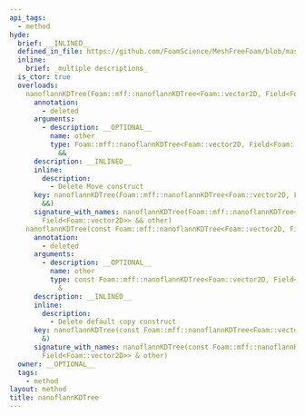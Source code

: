 ```yaml
---
api_tags:
  - method
hyde:
  brief: __INLINED__
  defined_in_file: https://github.com/FoamScience/MeshFreeFoam/blob/master/src/meshfree/kdTrees/nanoflannKDTree/nanoflannKDTree.H
  inline:
    brief: _multiple descriptions_
  is_ctor: true
  overloads:
    nanoflannKDTree(Foam::mff::nanoflannKDTree<Foam::vector2D, Field<Foam::vector2D>> &&):
      annotation:
        - deleted
      arguments:
        - description: __OPTIONAL__
          name: other
          type: Foam::mff::nanoflannKDTree<Foam::vector2D, Field<Foam::vector2D>>
            &&
      description: __INLINED__
      inline:
        description:
          - Delete Move construct
      key: nanoflannKDTree(Foam::mff::nanoflannKDTree<Foam::vector2D, Field<Foam::vector2D>>
        &&)
      signature_with_names: nanoflannKDTree(Foam::mff::nanoflannKDTree<Foam::vector2D,
        Field<Foam::vector2D>> && other)
    nanoflannKDTree(const Foam::mff::nanoflannKDTree<Foam::vector2D, Field<Foam::vector2D>> &):
      annotation:
        - deleted
      arguments:
        - description: __OPTIONAL__
          name: other
          type: const Foam::mff::nanoflannKDTree<Foam::vector2D, Field<Foam::vector2D>>
            &
      description: __INLINED__
      inline:
        description:
          - Delete default copy construct
      key: nanoflannKDTree(const Foam::mff::nanoflannKDTree<Foam::vector2D, Field<Foam::vector2D>>
        &)
      signature_with_names: nanoflannKDTree(const Foam::mff::nanoflannKDTree<Foam::vector2D,
        Field<Foam::vector2D>> & other)
  owner: __OPTIONAL__
  tags:
    - method
layout: method
title: nanoflannKDTree
---
```

